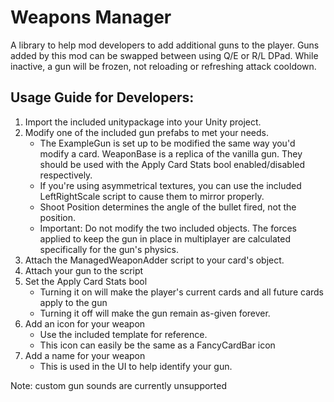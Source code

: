 # Weapons Manager
A library to help mod developers to add additional guns to the player. Guns added by this mod can be swapped between using Q/E or R/L DPad. While inactive, a gun will be frozen, not reloading or refreshing attack cooldown.

## Usage Guide for Developers:
1. Import the included unitypackage into your Unity project.
2. Modify one of the included gun prefabs to met your needs.
	- The ExampleGun is set up to be modified the same way you'd modify a card. WeaponBase is a replica of the vanilla gun. They should be used with the Apply Card Stats bool enabled/disabled respectively.
	- If you're using asymmetrical textures, you can use the included LeftRightScale script to cause them to mirror properly.
	- Shoot Position determines the angle of the bullet fired, not the position.
	- Important: Do not modify the two included objects. The forces applied to keep the gun in place in multiplayer are calculated specifically for the gun's physics.
3. Attach the ManagedWeaponAdder script to your card's object.
4. Attach your gun to the script
5. Set the Apply Card Stats bool
	- Turning it on will make the player's current cards and all future cards apply to the gun
	- Turning it off will make the gun remain as-given forever.
6. Add an icon for your weapon
	- Use the included template for reference.
	- This icon can easily be the same as a FancyCardBar icon
7. Add a name for your weapon
	- This is used in the UI to help identify your gun.
	
Note: custom gun sounds are currently unsupported